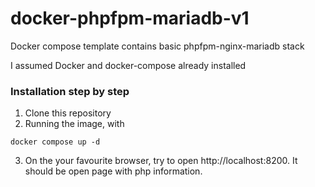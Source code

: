 # docker-phpfpm-mariadb-v1
Docker compose template contains basic phpfpm-nginx-mariadb stack

I assumed Docker and docker-compose already installed
### Installation step by step
1. Clone this repository
2. Running the image, with
```
docker compose up -d
```
3. On the your favourite browser, try to open http://localhost:8200.
It should be open page with php information.
